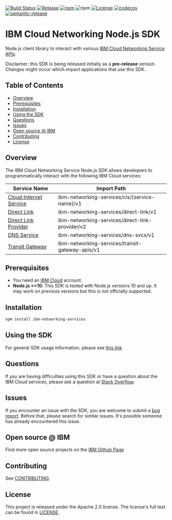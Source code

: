 [![Build Status](https://travis-ci.com/IBM/networking-node-sdk.svg?branch=master)](https://travis-ci.com/IBM/networking-node-sdk)
[![Release](https://img.shields.io/github/v/release/IBM/networking-node-sdk)](https://github.com/IBM/networking-node-sdk/releases/latest)
[![npm](https://img.shields.io/npm/v/ibm-networking-services)](https://www.npmjs.com/package/ibm-networking-services)
![npm](https://img.shields.io/npm/dm/ibm-networking-services)
[![License](https://img.shields.io/badge/License-Apache%202.0-blue.svg)](https://opensource.org/licenses/Apache-2.0)
[![codecov](https://codecov.io/gh/IBM/networking-node-sdk/branch/master/graph/badge.svg)](https://codecov.io/gh/IBM/networking-node-sdk)
[![semantic-release](https://img.shields.io/badge/%20%20%F0%9F%93%A6%F0%9F%9A%80-semantic--release-e10079.svg)](https://github.com/semantic-release/semantic-release)

# IBM Cloud Networking Node.js SDK
Node.js client library to interact with various [IBM Cloud Networking Service APIs](https://cloud.ibm.com/docs?tab=api-docs&category=network).

Disclaimer: this SDK is being released initially as a **pre-release** version.
Changes might occur which impact applications that use this SDK.

## Table of Contents

<!--
  The TOC below is generated using the `markdown-toc` node package.

      https://github.com/jonschlinkert/markdown-toc

  You should regenerate the TOC after making changes to this file.

      npx markdown-toc -i README.md
  -->

<!-- toc -->

- [Overview](#overview)
- [Prerequisites](#prerequisites)
- [Installation](#installation)
- [Using the SDK](#using-the-sdk)
- [Questions](#questions)
- [Issues](#issues)
- [Open source @ IBM](#open-source--ibm)
- [Contributing](#contributing)
- [License](#license)

<!-- tocstop -->

<!-- --------------------------------------------------------------- -->
## Overview

The IBM Cloud Networking Service Node.js SDK allows developers to programmatically interact with the following
IBM Cloud services:

Service Name | Import Path
--- | ---
[Cloud Internet Service](https://cloud.ibm.com/apidocs/cis?code=node) | ibm-networking-services/cis/{service-name}/v1
[Direct Link](https://cloud.ibm.com/apidocs/direct_link?code=node) | ibm-networking-services/direct-link/v1
[Direct Link Provider](https://cloud.ibm.com/apidocs/direct_link_provider_api?code=node) | ibm-networking-services/direct-link-provider/v2
[DNS Service](https://cloud.ibm.com/apidocs/dns-svcs) | ibm-networking-services/dns-svcs/v1
[Transit Gateway](https://cloud.ibm.com/apidocs/transit-gateway?code=node) | ibm-networking-services/transit-gateway-apis/v1

## Prerequisites
* You need an [IBM Cloud][ibm-cloud-onboarding] account.
* **Node.js >=10**: This SDK is tested with Node.js versions 10 and up. It may work on previous versions but this is not officially supported.

[ibm-cloud-onboarding]: http://cloud.ibm.com/registration

## Installation

```sh
npm install ibm-networking-services
```

## Using the SDK
For general SDK usage information, please see
[this link](https://github.com/IBM/ibm-cloud-sdk-common/blob/master/README.md)

## Questions

If you are having difficulties using this SDK or have a question about the IBM Cloud services,
please ask a question at
[Stack Overflow](http://stackoverflow.com/questions/ask?tags=ibm-cloud).

## Issues
If you encounter an issue with the SDK, you are welcome to submit
a [bug report](https://github.com/IBM/networking-node-sdk/issues). 
Before that, please search for similar issues. It's possible someone has
already encountered this issue.

## Open source @ IBM
Find more open source projects on the [IBM Github Page](http://ibm.github.io/)

## Contributing
See [CONTRIBUTING](CONTRIBUTING.md).

## License

This project is released under the Apache 2.0 license.
The license's full text can be found in
[LICENSE](LICENSE).
